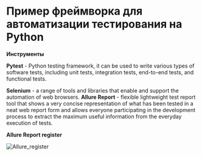 <h1>Пример фреймворка для автоматизации тестирования на Python</h1>

<strong>Инструменты</strong>

<strong>Pytest</strong> - Python testing framework, it can be used to write various types of software tests, including unit tests, integration tests, end-to-end tests, and functional tests.

<strong>Selenium</strong> - a range of tools and libraries that enable and support the automation of web browsers.
<strong>Allure Report</strong> - flexible lightweight test report tool that shows a very concise representation of what has been tested in a neat web report form and allows everyone participating in the development process to extract the maximum useful information from the everyday execution of tests.



<strong>Allure Report register</strong>

![Allure_register](https://user-images.githubusercontent.com/106674394/182810495-50198bbb-0e86-4e67-bdd1-9976fdd320b6.png)
